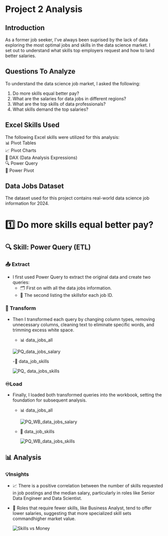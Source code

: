 # Project 2 Analysis  

## Introduction  
As a former job seeker, I've always been suprised by the lack of data exploring the most optimal jobs and skills in the data science market. I  
set out to understand what skills top employers request and how to land better salaries.  

## Questions To Analyze  

To understand the data science job market, I asked the following:  
  1. Do more skills equal better pay?
  2. What are the salaries for data jobs in different regions?
  3. What are the top skills of data professionals?
  4. What skills demand the top salaries?

## Excel Skills Used  

The following Excel skills were utilized for this analysis:  
📊 Pivot Tables  
📈 Pivot Charts  
🧮 DAX (Data Analysis Expressions)  
🔍 Power Query  
💪 Power Pivot  

## Data Jobs Dataset  
The dataset used for this project contains real-world data science job information for 2024.  

# 1️⃣ Do more skills equal better pay?  

## 🔍 Skill: Power Query (ETL)
### 📤 Extract  
  * I first used Power Query to extract the original data and create two queries:
    - 🗂️ First on with all the data jobs information.
    - 🔧 The second listing the skillsfor each job ID.

### 🔄 Transform  
  * Then I transformed each query by changing column types, removing unnecessary columns, cleaning text to eliminate specific words,
    and trimming excess white space.

    - 📊 data_jobs_all
      
    ![PQ_data_jobs_salary](https://github.com/user-attachments/assets/270df7df-0a39-4965-b28c-98b3f1d24218)

    -🔧 data_job_skills

    ![PQ_ data_jobs_skills](https://github.com/user-attachments/assets/b2f671f1-def7-42a8-82a4-57511af1200b)

### ♾️Load  
* Finally, I loaded both transformed queries into the workbook, setting the foundation for subsequent analysis.

  - 📊 data_jobs_all
    
    ![PQ_WB_data_jobs_salary](https://github.com/user-attachments/assets/4f45210f-7ae9-478a-a88f-13c9e4b3c77c)

  - 🔧 data_job_skills
 
    ![PQ_WB_data_jobs_skills](https://github.com/user-attachments/assets/372d0642-267e-416a-8e5b-b08a149d175e)

## 📊 Analysis  

### 💡Insights  
  * 📈 There is a positive correlation between the number of skills requested in job postings and the median salary, particularly in roles like
       Senior Data Engineer and Data Scientist.
    
  * 💼 Roles that require fewer skills, like Business Analyst, tend to offer lower salaries, suggesting that more specialized skill sets
        commandhigher market value.
    
    ![Skills vs Money](https://github.com/user-attachments/assets/ab396a86-ae55-4d1e-8d0c-603dd6ad6d25)
